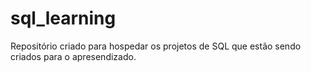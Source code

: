 # sql_learning
Repositório criado para hospedar os projetos de SQL que estão sendo criados para o apresendizado.
